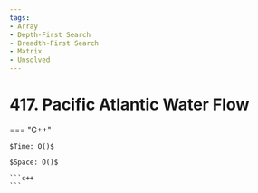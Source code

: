 ```yaml
---
tags:
- Array
- Depth-First Search
- Breadth-First Search
- Matrix
- Unsolved
---
```



# 417. Pacific Atlantic Water Flow

=== "C++"

    $Time: O()$

    $Space: O()$

    ```c++
    ```
